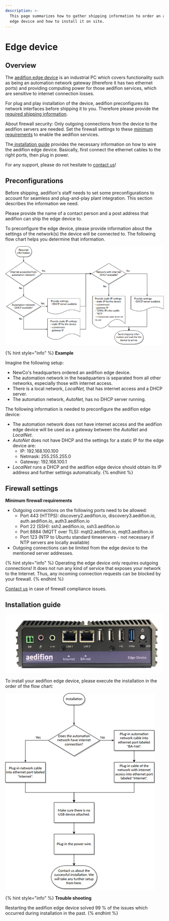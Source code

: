 ```yaml
---
description: >-
  This page summarizes how to gather shipping information to order an aedifion
  edge device and how to install it on site.
---
```


# Edge device

## Overview

The [aedifion edge device](../aedifion.io/gateway.md) is an industrial PC which covers functionality such as being an automation network gateway \(therefore it has two ethernet ports\) and providing computing power for those aedifion services, which are sensitive to internet connection losses.

For plug and play installation of the device, aedifion preconfigures its network interfaces before shipping it to you. Therefore please provide the [required shipping information](it-admins.md#preconfigurations). 

About firewall security: Only outgoing connections from the device to the aedifion servers are needed. Set the firewall settings to these [minimum requirements](it-admins.md#firewall-settings) to enable the aedifion services. 

The[ installation guide](it-admins.md#installation-guide) provides the necessary information on how to wire the aedifion edge device. Basically, first connect the ethernet cables to the right ports, then plug in power.

For any support, please do not hesitate to [contact us](../contact.md)!

## Preconfigurations

Before shipping, aedifion's staff needs to set some preconfigurations to account for seamless and plug-and-play plant integration. This section describes the information we need.

Please provide the name of a contact person and a post address that aedifion can ship the edge device to. 

To preconfigure the edge device, please provide information about the settings of the network\(s\) the device will be connected to. The following flow chart helps you determine that information.

![Flow chart to determine required network information](../.gitbook/assets/grafik%20%282%29.png)

{% hint style="info" %}
**Example**

Imagine the following setup:

* NewCo's headquarters ordered an aedifion edge device.
* The automation network in the headquarters is separated from all other networks, especially those with internet access.
* There is a local network, _LocalNet,_ that has internet access and a DHCP server.
* The automation network, _AutoNet,_ has no DHCP server running.

The following information is needed to preconfigure the aedifion edge device:

* The automation network does not have internet access and the aedifion edge device will be used as a gateway between the _AutoNet_ and _LocalNet_.
* _AutoNet_ does not have DHCP and the settings for a static IP for the edge device are:
  * IP: 192.168.100.100
  * Netmask: 255.255.255.0
  * Gateway: 192.168.100.1
* _LocalNet_ runs a DHCP and the aedifion edge device should obtain its IP address and further settings automatically.
{% endhint %}

## Firewall settings

**Minimum firewall requirements**

* Outgoing connections on the following ports need to be allowed:
  * Port 443 \(HTTPS\): discovery2.aedifion.io, discovery3.aedifion.io, auth.aedifion.io, auth3.aedifion.io
  * Port 22 \(SSH\): ssh2.aedifion.io, ssh3.aedifion.io
  * Port 8884 \(MQTT over TLS\): mqtt2.aedifion.io, mqtt3.aedifion.io
  * Port 123 \(NTP to Ubuntu standard timeservers - not necessary if NTP servers are locally available\)
* Outgoing connections can be limited from the edge device to the mentioned server addresses.

{% hint style="info" %}
Operating the edge device only requires outgoing connections! It does not run any kind of service that exposes your network to the Internet. Thus, any incoming connection requests can be blocked by your firewall.
{% endhint %}

[Contact us](../contact.md#support) in case of firewall compliance issues.

## Installation guide

![](../.gitbook/assets/edgedevicebild%20%281%29.png)

To install your aedifion edge device, please execute the installation in the order of the flow chart:

![Installation workflow](../.gitbook/assets/grafik%20%287%29.png)

{% hint style="info" %}
**Trouble shooting**

Restarting the aedifion edge device solved 99 % of the issues which occurred during installation in the past.
{% endhint %}

